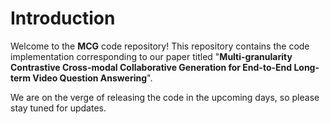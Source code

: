 # Introduction

Welcome to the **MCG** code repository! This repository contains the code implementation corresponding to our paper titled "**Multi-granularity Contrastive Cross-modal Collaborative Generation for End-to-End Long-term Video Question Answering**". 

We are on the verge of releasing the code in the upcoming days, so please stay tuned for updates.

